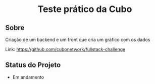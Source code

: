 
<h1 align="center">
     Teste prático da Cubo
</h1>

##  Sobre
Criação de um backend e um front que cria um gráfico com os dados

Link: https://github.com/cubonetwork/fullstack-challenge

##  Status do Projeto
- Em andamento
